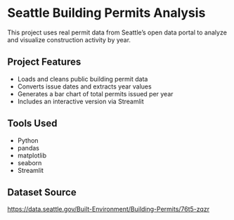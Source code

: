 # Seattle Building Permits Analysis 

This project uses real permit data from Seattle’s open data portal to analyze and visualize construction activity by year.

## Project Features

- Loads and cleans public building permit data
- Converts issue dates and extracts year values
- Generates a bar chart of total permits issued per year
- Includes an interactive version via Streamlit

## Tools Used
- Python
- pandas
- matplotlib
- seaborn
- Streamlit

## Dataset Source
https://data.seattle.gov/Built-Environment/Building-Permits/76t5-zqzr
